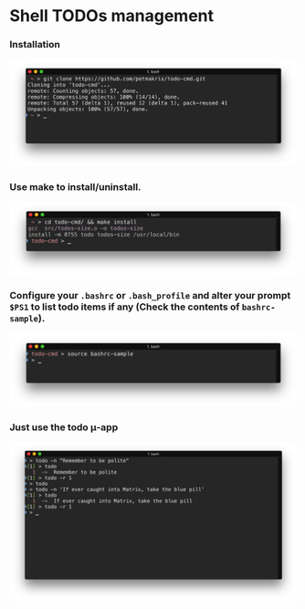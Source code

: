# Shell TODOs management

### Installation

![alt usage](https://raw.githubusercontent.com/petmakris/todo-cmd/master/clone.png)

### Use make to install/uninstall.

![alt usage](https://raw.githubusercontent.com/petmakris/todo-cmd/master/install.png)

### Configure your `.bashrc` or `.bash_profile` and alter your prompt `$PS1` to list todo items if any (Check the contents of `bashrc-sample`).

![alt usage](https://raw.githubusercontent.com/petmakris/todo-cmd/master/bashrc.png)

### Just use the todo μ-app

![alt usage](https://raw.githubusercontent.com/petmakris/todo-cmd/master/use.png)

